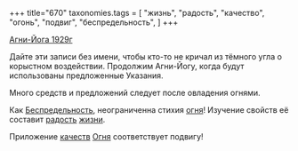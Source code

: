 +++
title="670"
taxonomies.tags = [
 "жизнь",
 "радость",
 "качество",
 "огонь",
 "подвиг",
 "беспредельность",
]
+++

[Агни-Йога 1929г](/agni/1929)

Дайте эти записи без имени, чтобы кто-то не кричал из тёмного угла о корыстном воздействии. Продолжим Агни-Йогу, когда будут использованы предложенные Указания.   

Много средств и предложений следует после овладения огнями.   

Как [Беспредельность](/tags/беспредельность), неограниченна стихия [огня](/tags/огонь)! Изучение свойств её составит [радость](/tags/радость) [жизни](/tags/жизнь).   

Приложение [качеств](/tags/качество) [Огня](/tags/огонь) соответствует подвигу!